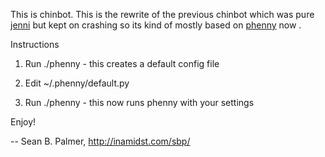 This is chinbot. 
This is the rewrite of the previous chinbot which was pure [jenni](https://github.com/myano/jenni/wiki) but kept on crashing so its kind of mostly based on [phenny](https://github.com/sbp/phenny) now .

Instructions

1) Run ./phenny - this creates a default config file

2) Edit ~/.phenny/default.py

3) Run ./phenny - this now runs phenny with your settings


Enjoy!

-- 
Sean B. Palmer, http://inamidst.com/sbp/
